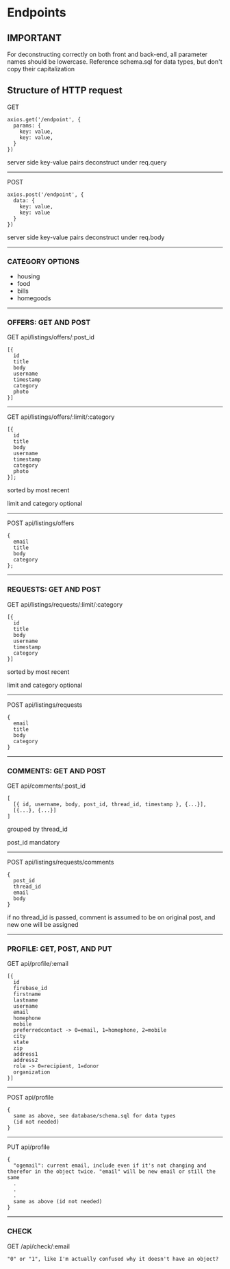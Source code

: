 # Endpoints

## IMPORTANT
For deconstructing correctly on both front and back-end, all parameter names should be lowercase. Reference schema.sql for data types, but don't copy their capitalization

## Structure of HTTP request
GET
```
axios.get('/endpoint', {
  params: {
    key: value,
    key: value,
  }
})
```
server side key-value pairs deconstruct under req.query

---

POST
```
axios.post('/endpoint', {
  data: {
    key: value,
    key: value
  }
})
```
server side key-value pairs deconstruct under req.body

---

### CATEGORY OPTIONS
- housing
- food
- bills
- homegoods

---
### OFFERS: GET AND POST

GET api/listings/offers/:post_id
```
[{
  id
  title
  body
  username
  timestamp
  category
  photo
}]
```
---
GET api/listings/offers/:limit/:category
```
[{
  id
  title
  body
  username
  timestamp
  category
  photo
}];
```
sorted by most recent

limit and category optional

---
POST api/listings/offers
```
{
  email
  title
  body
  category
};
```
---

### REQUESTS: GET AND POST

GET api/listings/requests/:limit/:category
```
[{
  id
  title
  body
  username
  timestamp
  category
}]
```
sorted by most recent

limit and category optional

---

POST api/listings/requests
```
{
  email
  title
  body
  category
}
```

---
### COMMENTS: GET AND POST

GET api/comments/:post_id
```
[
  [{ id, username, body, post_id, thread_id, timestamp }, {...}],
  [{...}, {...}]
]
```
grouped by thread_id

post_id mandatory

---
POST api/listings/requests/comments
```
{
  post_id
  thread_id
  email
  body
}
```
if no thread_id is passed, comment is assumed to be on original post, and new one will be assigned

---

### PROFILE: GET, POST, AND PUT

GET api/profile/:email
```
[{
  id
  firebase_id
  firstname
  lastname
  username
  email
  homephone
  mobile
  preferredcontact -> 0=email, 1=homephone, 2=mobile
  city
  state
  zip
  address1
  address2
  role -> 0=recipient, 1=donor
  organization
}]
```
---
POST api/profile
```
{
  same as above, see database/schema.sql for data types
  (id not needed)
}
```

---

PUT api/profile
```
{
  "ogemail": current email, include even if it's not changing and therefor in the object twice. "email" will be new email or still the same
  .
  .
  .
  same as above (id not needed)
}
```
 ---
### CHECK

GET /api/check/:email
```
"0" or "1", like I'm actually confused why it doesn't have an object?
```